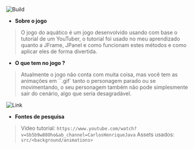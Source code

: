 <div display="flex">
  <img src="https://img.shields.io/badge/Ripjaws_Game-Builds" alt="Build"/>
</div>

- **Sobre o jogo**
> O jogo do aquático é um jogo desenvolvido usando com base o tutorial de um YouTuber,
> o tutorial foi usado no meu aprendizado quanto a JFrame, JPanel e como funcionam estes
> métodos e como aplicar eles de forma divertida.

- **O que tem no jogo ?**
> Atualmente o jogo não conta com muita coisa, mas você tem as animações em ``.gif`
> tanto o personagem parado ou se movimentando, o seu personagem também não pode
> simplesmente sair do cenário, algo que seria desagradável.

![Link](https://imgur.com/r58PQAh.png)

- **Fontes de pesquisa**
> Vídeo tutorial: ``https://www.youtube.com/watch?v=Sb5b9w88Oho&ab_channel=CarlosHenriqueJava``
> Assets usados: ``src/<background/animations>``
